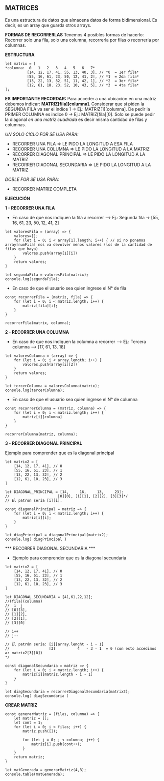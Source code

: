 ## MATRICES

Es una estructura de datos que almacena datos de forma bidimensional. Es decir, es un array que guarda otros arrays.

**FORMAS DE RECORRERLAS**
Tenemos 4 posibles formas de hacerlo: Recorrer solo una fila, solo una columna, recorrerla por filas o recorrerla por columnas.

**ESTRUCTURA**
```
let matrix = [
*columna:  0   1   2   3   4   5   6   7*
          [14, 12, 17, 41, 55, 13, 40, 3], // *0  = 1er fila*
          [55, 16, 61, 23, 50, 12, 41, 2], // *1  = 2da fila*
          [13, 22, 13, 32, 51, 11, 42, 1], // *2  = 3er fila*
          [12, 61, 18, 23, 52, 10, 43, 5], // *3  = 4ta fila*
];
```
**ES IMPORTANTE RECORDAR:**
 Para acceder a una ubicacion en una matriz debemos indicar: **MATRIZ[fila][columna]**.
 Considerar que si piden la SEGUNDA FILA va ser el indice 1 -> Ej.: MATRIZ[1][columna].
 De pedir la PRIMER COLUMNA es indice 0 -> Ej.: MATRIZ[fila][0].
 Solo se puede pedir la diagonal _en una matriz cuadrada_ es decir misma cantidad de filas y columnas.

*UN SOLO CICLO FOR SE USA PARA:*
- RECORRER UNA FILA => LE PIDO LA LONGITUD A ESA FILA
- RECORRER UNA COLUMNA => LE PIDO LA LONGITUD A LA MATRIZ
- RECORRER DIAGONAL PRINCIPAL => LE PIDO LA LONGITUD A LA MATRIZ
- RECORRER DIAGONAL SECUNDARIA => LE PIDO LA LONGITUD A LA MATRIZ

*DOBLE FOR SE USA PARA:*
- RECORRER MATRIZ COMPLETA


**EJECUCIÓN**

**1 - RECORRER UNA FILA**

- En caso de que nos indiquen la fila a recorrer --> Ej.: Segunda fila -> [55, 16, 61, 23, 50, 12, 41, 2]
```
let valoresFila = (array) => {
    valores=[];
    for (let i = 0; i < array[1].length; i++) { // si no ponemos array[numFila] nos va devolver menos valores (los de la cantidad de filas que haya)
        valores.push(array[1][i])
    }
    return valores;
}

let segundaFila = valoresFila(matrix);
console.log(segundaFila);
```
- En caso de que el usuario sea quien ingrese el N° de fila
```
const recorrerFila = (matriz, fila) => {
    for (let i = 0; i < matriz.length; i++) {       
        matriz[fila][i];
    }
}

recorrerFila(matrix, columna);
```
**2 - RECORRER UNA COLUMNA**

- En caso de que nos indiquen la columna a recorrer --> Ej.: Tercera columna --> [17, 61, 13, 18]
```
let valoresColumna = (array) => {
    for (let i = 0; i < array.length; i++) {
        valores.push(array[i][2])
    }
    return valores;
}

let tercerColumna = valoresColumna(matrix);
console.log(tercerColumna);
```
- En caso de que el usuario sea quien ingrese el N° de columna
```
const recorrerColumna = (matriz, columna) => {
    for (let i = 0; i < matriz.length; i++) {       
        matriz[i][columna]
    }
}

recorrerColumna(matriz, columna);
```
**3 - RECORRER DIAGONAL PRINCIPAL**

Ejemplo para comprender que es la diagonal principal
```
let matrix2 = [
    [14, 12, 17, 41], // 0
    [55, 16, 61, 23], // 1
    [13, 22, 13, 32], // 2
    [12, 61, 18, 23], // 3
]

let DIAGONAL_PRINCIPAL = [14,     16,     13,     23]; 
//                      [0][0], [1][1], [2][2], [3][3]*/
// El patron sería [i][i].

const diagonalPrincipal = matriz => {
    for (let i = 0; i < matriz.length; i++) { 
        matriz[i][i];
    }
}

let diagPrincipal = diagonalPrincipal(matrix2);
console.log( diagPrincipal )
```

*** RECORRER DIAGONAL SECUNDARIA ***

- Ejemplo para comprender que es la diagonal secundaria
```
let matrix2 = [
    [14, 12, 17, 41], // 0
    [55, 16, 61, 23], // 1
    [13, 22, 13, 32], // 2
    [12, 61, 18, 23], // 3
]
```
```
let DIAGONAL_SECUNDARIA = [41,61,22,12];
//(fila)(columna)
//  i  j
// [0][3],   
// [1][2],
// [2][1],
// [3][0]

// i++
// j--

// El patrón sería: [i][array.lenght - i - 1] 
//                  [3]          4   - 3 - 1  = 0 (con esto accedimos a: matrix2[3][0])
*/

const diagonalSecundaria = matriz => {
    for (let i = 0; i < matriz.length; i++) {      
        matriz[i][matriz.length - i - 1]
    }
}

let diagSecundaria = recorrerDiagonalSecundaria(matrix2);
console.log( diagSecundaria )
```

**CREAR MATRIZ**
```
const generarMatriz = (filas, columna) => {
    let matriz = [];
    let cont = 1;
    for (let i = 0; i < filas; i++) {
        matriz.push([]);
     
        for (let j = 0; j < columna; j++) {
            matriz[i].push(cont++);
        }
    }
    return matriz;
}

let matGenerada = generarMatriz(4,8);
console.table(matGenerada);
```